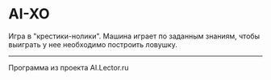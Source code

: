 # AI-XO

Игра в "крестики-нолики".
Машина играет по заданным знаниям, чтобы выиграть у нее необходимо построить ловушку.

---
Программа из проекта AI.Lector.ru
